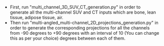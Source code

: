 * First, run "multi_channel_3D_SUV_CT_generation.py" in order to generate all the multi-channel SUV and CT inputs which are bone, lean tissue, adipose tissue, air.
* Then run "multi-angled_multi-channel_2D_projections_generation.py" in order to generate the corresponding projections for all the channels from -90 degrees to +90 degrees with an interval of 10 (You can change this as per your choice) degrees between each of them.
